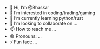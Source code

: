 - 👋 Hi, I’m @Bhaskar
- 👀 I’m interested in coding/trading/gaming
- 🌱 I’m currently learning python/rust
- 💞️ I’m looking to collaborate on ...
- 📫 How to reach me ...
- 😄 Pronouns: ...
- ⚡ Fun fact: ...

<!---
Bhaskary20/Bhaskary20 is a ✨ special ✨ repository because its `README.md` (this file) appears on your GitHub profile.
You can click the Preview link to take a look at your changes.
--->
